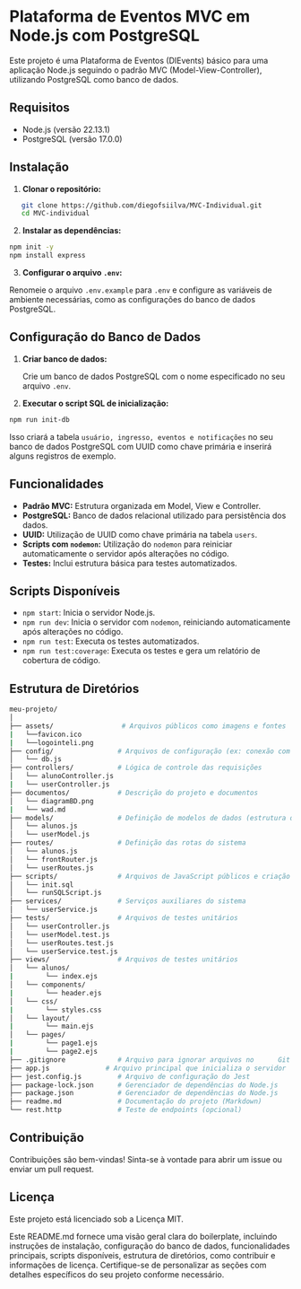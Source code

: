 # Plataforma de Eventos MVC em Node.js com PostgreSQL

Este projeto é uma Plataforma de Eventos (DIEvents) básico para uma aplicação Node.js seguindo o padrão MVC (Model-View-Controller), utilizando PostgreSQL como banco de dados.

## Requisitos

- Node.js (versão 22.13.1)
- PostgreSQL (versão 17.0.0)

## Instalação

1. **Clonar o repositório:**

```bash
   git clone https://github.com/diegofsiilva/MVC-Individual.git
   cd MVC-individual 
```

2. **Instalar as dependências:**
    
```bash
npm init -y
npm install express
```
    
3. **Configurar o arquivo `.env`:**
    
Renomeie o arquivo `.env.example` para `.env` e configure as variáveis de ambiente necessárias, como as configurações do banco de dados PostgreSQL.
    

Configuração do Banco de Dados
------------------------------

1. **Criar banco de dados:**
    
    Crie um banco de dados PostgreSQL com o nome especificado no seu arquivo `.env`.
    
2. **Executar o script SQL de inicialização:**
    
```bash
npm run init-db
```
    
Isso criará a tabela `usuário, ingresso, eventos e notificações` no seu banco de dados PostgreSQL com UUID como chave primária e inserirá alguns registros de exemplo.
    

Funcionalidades
---------------

* **Padrão MVC:** Estrutura organizada em Model, View e Controller.
* **PostgreSQL:** Banco de dados relacional utilizado para persistência dos dados.
* **UUID:** Utilização de UUID como chave primária na tabela `users`.
* **Scripts com `nodemon`:** Utilização do `nodemon` para reiniciar automaticamente o servidor após alterações no código.
* **Testes:** Inclui estrutura básica para testes automatizados.

Scripts Disponíveis
-------------------

* `npm start`: Inicia o servidor Node.js.
* `npm run dev`: Inicia o servidor com `nodemon`, reiniciando automaticamente após alterações no código.
* `npm run test`: Executa os testes automatizados.
* `npm run test:coverage`: Executa os testes e gera um relatório de cobertura de código.

Estrutura de Diretórios
-----------------------
```bash
meu-projeto/
│
├── assets/                 # Arquivos públicos como imagens e fontes
|   └──favicon.ico
|   └──logointeli.png
├── config/                # Arquivos de configuração (ex: conexão com banco)
│   └── db.js
├── controllers/           # Lógica de controle das requisições
│   └── alunoController.js
|   └── userController.js
├── documentos/            # Descrição do projeto e documentos 
│   └── diagramBD.png
|   └── wad.md
├── models/                # Definição de modelos de dados (estrutura do banco)
│   └── alunos.js
│   └── userModel.js
├── routes/                # Definição das rotas do sistema
│   └── alunos.js
│   └── frontRouter.js
│   └── userRoutes.js
├── scripts/               # Arquivos de JavaScript públicos e criação das tabelas do Banco de Dados
│   └── init.sql
│   └── runSQLScript.js
├── services/              # Serviços auxiliares do sistema
│   └── userService.js
├── tests/                 # Arquivos de testes unitários
│   └── userController.js
│   └── userModel.test.js
│   └── userRoutes.test.js
│   └── userService.test.js
├── views/                 # Arquivos de testes unitários
│   └── alunos/
|        └── index.ejs
│   └── components/
|        └── header.ejs
│   └── css/
|        └── styles.css
│   └── layout/
|        └── main.ejs
│   └── pages/
|        └── page1.ejs
|        └── page2.ejs
├── .gitignore             # Arquivo para ignorar arquivos no      Git (ex: node_modules)
├── app.js              # Arquivo principal que inicializa o servidor
├── jest.config.js         # Arquivo de configuração do Jest
├── package-lock.json      # Gerenciador de dependências do Node.js
├── package.json           # Gerenciador de dependências do Node.js
├── readme.md              # Documentação do projeto (Markdown)
└── rest.http              # Teste de endpoints (opcional)
```

Contribuição
------------

Contribuições são bem-vindas! Sinta-se à vontade para abrir um issue ou enviar um pull request.

Licença
-------

Este projeto está licenciado sob a Licença MIT.

Este README.md fornece uma visão geral clara do boilerplate, incluindo instruções de instalação, configuração do banco de dados, funcionalidades principais, scripts disponíveis, estrutura de diretórios, como contribuir e informações de licença. Certifique-se de personalizar as seções com detalhes específicos do seu projeto conforme necessário.